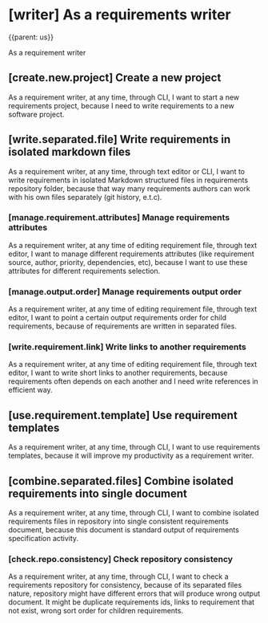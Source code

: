 # [writer] As a requirements writer
{{parent: us}}

As a requirement writer

## [create.new.project] Create a new project

As a requirement writer, at any time, through CLI, I want to start a new requirements project, because I need to write requirements to a new software project.

## [write.separated.file] Write requirements in isolated markdown files

As a requirement writer, at any time, through text editor or CLI, I want to write requirements in isolated Markdown structured files in requirements repository folder, because that way many requirements authors can work with his own files separately (git history, e.t.c).

### [manage.requirement.attributes] Manage requirements attributes

As a requirement writer, at any time of editing requirement file, through text editor, I want to manage different requirements attributes (like requirement source, author, priority, dependencies, etc), because I want to use these attributes for different requirements selection.

### [manage.output.order] Manage requirements output order

As a requirement writer, at any time of editing requirement file, through text editor, I want to point a certain output requirements order for child requirements, because of requirements are written in separated files.

### [write.requirement.link] Write links to another requirements

As a requirement writer, at any time of editing requirement file, through text editor, I want to write short links to another requirements, because requirements often depends on each another and I need write references in efficient way.

## [use.requirement.template] Use requirement templates

As a requirement writer, at any time, through CLI, I want to use requirements templates, because it will improve my productivity as a requirement writer.

## [combine.separated.files] Combine isolated requirements into single document

As a requirement writer, at any time, through CLI, I want to combine isolated requirements files in repository into single consistent requirements document, because this document is standard output of requirements specification activity.

### [check.repo.consistency] Check repository consistency

As a requirement writer, at any time, through CLI, I want to check a requirements repository for consistency, because of its separated files nature, repository might have different errors that will produce wrong output document. It might be duplicate requirements ids, links to requirement that not exist, wrong sort order for children requirements.
